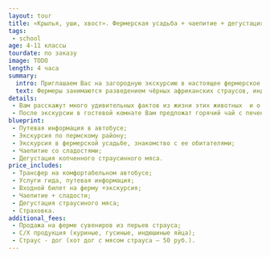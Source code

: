 ```yaml
---
layout: tour
title: «Крылья, уши, хвост». Фермерская усадьба + чаепитие + дегустация.
tags:
 - school
age: 4-11 классы
tourdate: по заказу
image: TODO
length: 4 часа
summary:
  intro: Приглашаем Вас на загородную экскурсию в настоящее фермерское хозяйство!
  text: Фермеры занимаются разведением чёрных африканских страусов, индеек разных пород. На ферме также есть цесарки, утки, гуси, породистые куры, дикие кабаны, кролики, козы, овцы и даже ТРАВЯНЫЕ свиньи и канадские БИЗОНЫ!
details:
 - Вам расскажут много удивительных фактов из жизни этих животных  и о том,  как они прижились у нас на Урале.  Вы можете их сфотографировать  и покормить, а некоторых  погладить и подержать на руках.
 - После экскурсии в гостевой комнате Вам предложат горячий чай с печеньем и конфетами и продегустировать копченное мясо страуса. Вы получите не только «огромный багаж» полезной информации, но и массу незабываемых впечатлений!!!
blueprint:
 - Путевая информация в автобусе;
 - Экскурсия по пермскому району;
 - Экскурсия в фермерской усадьбе, знакомство с ее обитателями;
 - Чаепитие со сладостями;
 - Дегустация копченного страусинного мяса.
price_includes:
 - Трансфер на комфортабельном автобусе;
 - Услуги гида, путевая информация;
 - Входной билет на ферму +экскурсия;
 - Чаепитие + сладости;
 - Дегустация страусиного мяса;
 - Страховка.
additional_fees:
 - Продажа на ферме сувениров из перьев страуса;
 - С/Х продукция (куриные, гусиные, индюшиные яйца);
 - Страус - дог (хот дог с мясом страуса – 50 руб.).
---
```

